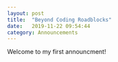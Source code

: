 ```yaml
---
layout: post
title:  "Beyond Coding Roadblocks"
date:   2019-11-22 09:54:44
category: Announcements
---
```

Welcome to my first announcment!
